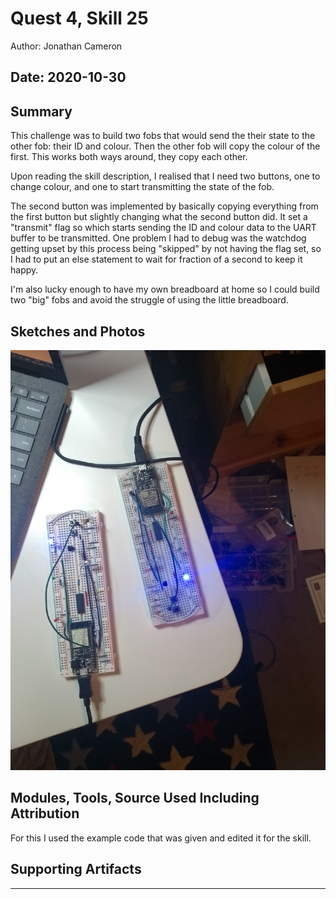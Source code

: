 #  Quest 4, Skill 25

Author: Jonathan Cameron

Date: 2020-10-30
-----

## Summary
This challenge was to build two fobs that would send the their state to the other fob: their ID and colour. Then the other fob will copy the colour of the first. This works both ways around, they copy each other.

Upon reading the skill description, I realised that I need two buttons, one to change colour, and one to start transmitting the state of the fob.

The second button was implemented by basically copying everything from the first button but slightly changing what the second button did. It set a "transmit" flag so which starts sending the ID and colour data to the UART buffer to be transmitted. One problem I had to debug was the watchdog getting upset by this process being "skipped" by not having the flag set, so I had to put an else statement to wait for fraction of a second to keep it happy.

I'm also lucky enough to have my own breadboard at home so I could build two "big" fobs and avoid the struggle of using the little breadboard.

## Sketches and Photos
![image info](./images/skill25.jpg)

## Modules, Tools, Source Used Including Attribution
For this I used the example code that was given and edited it for the skill.

## Supporting Artifacts


-----
